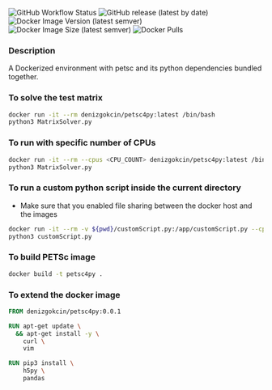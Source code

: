 ![GitHub Workflow Status](https://img.shields.io/github/workflow/status/dgokcin/petsc4py/ci?&logo=github-actions)
![GitHub release (latest by date)](https://img.shields.io/github/v/release/dgokcin/petsc4py?logo=github)
![Docker Image Version (latest semver)](https://img.shields.io/docker/v/denizgokcin/petsc4py?logo=docker&sort=semver)
![Docker Image Size (latest semver)](https://img.shields.io/docker/image-size/denizgokcin/petsc4py?logo=docker&sort=semver)
![Docker Pulls](https://img.shields.io/docker/pulls/denizgokcin/petsc4py?logo=docker)

### Description 
A Dockerized environment with petsc and its python dependencies bundled together.

### To solve the test matrix

```sh
docker run -it --rm denizgokcin/petsc4py:latest /bin/bash
python3 MatrixSolver.py
```

### To run with specific number of CPUs

```sh
docker run -it --rm --cpus <CPU_COUNT> denizgokcin/petsc4py:latest /bin/bash
python3 MatrixSolver.py
```

### To run a custom python script inside the current directory
- Make sure that you enabled file sharing between the docker host and the images

```sh
docker run -it --rm -v ${pwd}/customScript.py:/app/customScript.py --cpus <CPU_COUNT> denizgokcin/petsc4py:latest /bin/bash
python3 customScript.py
```

### To build PETSc image

```sh
docker build -t petsc4py .
```

### To extend the docker image

```dockerfile
FROM denizgokcin/petsc4py:0.0.1

RUN apt-get update \
  && apt-get install -y \
    curl \
    vim

RUN pip3 install \
    h5py \
    pandas
```
